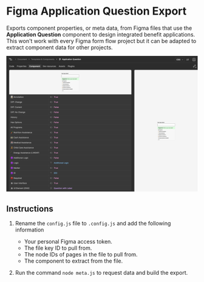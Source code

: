 # Figma Application Question Export

Exports component properties, or meta data, from Figma files that use the **Application Question** component to design integrated benefit applications. This won't work with every Figma form flow project but it can be adapted to extract component data for other projects.

![Preview](image.png)

## Instructions

1. Rename the `config.js` file to `.config.js` and add the following information
    * Your personal Figma access token.
    * The file key ID to pull from.
    * The node IDs of pages in the file to pull from.
    * The component to extract from the file.

1. Run the command `node meta.js` to request data and build the export.
